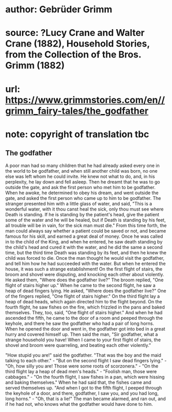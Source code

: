 # author: Gebrüder Grimm
# source: ?Lucy Crane and Walter Crane (1882), Household Stories, from the Collection of the Bros. Grimm (1882)
# url: https://www.grimmstories.com/en//grimm_fairy-tales/the_godfather
# note: copyright of translation tbc

## The godfather 

A poor man had so many children that he had already asked every one in
the world to be godfather, and when still another child was born, no one
else was left whom he could invite. He knew not what to do, and, in his
perplexity, he lay down and fell asleep. Then he dreamt that he was to
go outside the gate, and ask the first person who met him to be
godfather. When he awoke, he determined to obey his dream, and went
outside the gate, and asked the first person who came up to him to be
godfather. The stranger presented him with a little glass of water, and
said, "This is a wonderful water, with it thou canst heal the sick,
only thou must see where Death is standing. If he is standing by the
patient's head, give the patient some of the water and he will be
healed, but if Death is standing by his feet, all trouble will be in
vain, for the sick man must die." From this time forth, the man could
always say whether a patient could be saved or not, and became famous
for his skill, and earned a great deal of money. Once he was called in
to the child of the King, and when he entered, he saw death standing by
the child's head and cured it with the water, and he did the same a
second time, but the third time Death was standing by its feet, and then
he knew the child was forced to die.
Once the man thought he would visit the godfather, and tell him how he
had succeeded with the water. But when he entered the house, it was such
a strange establishment! On the first flight of stairs, the broom and
shovel were disputing, and knocking each other about violently. He asked
them, "Where does the godfather live?" The broom replied, "One flight
of stairs higher up." When he came to the second flight, he saw a heap
of dead fingers lying. He asked, "Where does the godfather live?" One
of the fingers replied, "One flight of stairs higher." On the third
flight lay a heap of dead heads, which again directed him to the flight
beyond. On the fourth flight, he saw fishes on the fire, which frizzled
in the pans and baked themselves. They, too, said, "One flight of
stairs higher." And when he had ascended the fifth, he came to the door
of a room and peeped through the keyhole, and there he saw the godfather
who had a pair of long horns. When he opened the door and went in, the
godfather got into bed in a great hurry and covered himself up. Then
said the man, "Sir godfather, what a strange household you have! When I
came to your first flight of stairs, the shovel and broom were
quarreling, and beating each other violently."

"How stupid you are!" said the godfather. "That was the boy and the
maid talking to each other." - "But on the second flight I saw dead
fingers lying." - "Oh, how silly you are! Those were some roots of
scorzonera." - "On the third flight lay a heap of dead men's
heads." - "Foolish man, those were cabbages." - "On the fourth
flight, I saw fishes in a pan, which were hissing and baking
themselves." When he had said that, the fishes came and served
themselves up. "And when I got to the fifth flight, I peeped through
the keyhole of a door, and there, godfather, I saw you, and you had
long, long horns." - "Oh, that is a lie!" The man became alarmed, and
ran out, and if he had not, who knows what the godfather would have done
to him.
